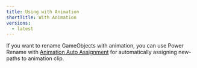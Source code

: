 ```yaml
---
title: Using with Animation
shortTitle: With Animation
versions:
  - latest
---
```


If you want to rename GameObjects with animation, you can use Power Rename with [Animation Auto Assignment](../animation-auto-assignment/) for automatically assigning new-paths to animation clip.
